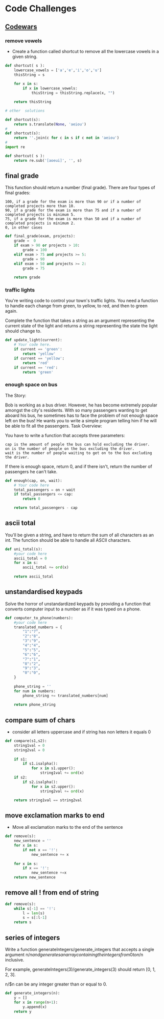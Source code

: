 # Code Challenges





## [Codewars](https://www.codewars.com)

### remove vowels

- Create a function called shortcut to remove all the lowercase vowels in a given string.

```python
def shortcut( s ):
    lowercase_vowels = ['a','e','i','o','u']
    thisString = s
    
    for x in s:
        if x in lowercase_vowels:
            thisString = thisString.replace(x, "")

    return thisString

# other  solutions

def shortcut(s):
    return s.translate(None, 'aeiou')
#
def shortcut(s):
    return ''.join(c for c in s if c not in 'aeiou')
#
import re

def shortcut( s ):
    return re.sub('[aoeui]', '', s)
```

## final grade 
This function should return a number (final grade). There are four types of final grades:

    100, if a grade for the exam is more than 90 or if a number of completed projects more than 10.
    90, if a grade for the exam is more than 75 and if a number of completed projects is minimum 5.
    75, if a grade for the exam is more than 50 and if a number of completed projects is minimum 2.
    0, in other cases

```python
def final_grade(exam, projects):
    grade =  0
    if exam > 90 or projects > 10:
        grade = 100
    elif exam > 75 and projects >= 5:
        grade = 90
    elif exam > 50 and projects >= 2:
        grade = 75
    
    return grade
```

### traffic lights

You're writing code to control your town's traffic lights. You need a function to handle each change from green, to yellow, to red, and then to green again.

Complete the function that takes a string as an argument representing the current state of the light and returns a string representing the state the light should change to.
```python
def update_light(current):
    # Your code here.
    if current == 'green':
        return 'yellow'
    if current == 'yellow':
        return 'red'
    if current == 'red':
        return 'green'
```

### enough space on bus

The Story:

Bob is working as a bus driver. However, he has become extremely popular amongst the city's residents. With so many passengers wanting to get aboard his bus, he sometimes has to face the problem of not enough space left on the bus! He wants you to write a simple program telling him if he will be able to fit all the passengers.
Task Overview:

You have to write a function that accepts three parameters:

    cap is the amount of people the bus can hold excluding the driver.
    on is the number of people on the bus excluding the driver.
    wait is the number of people waiting to get on to the bus excluding the driver.

If there is enough space, return 0, and if there isn't, return the number of passengers he can't take.

```python 
def enough(cap, on, wait):
    # Your code here
    total_passengers = on + wait
    if total_passengers <= cap:
        return 0

    return total_passengers - cap
```

## ascii total 
You'll be given a string, and have to return the sum of all characters as an int. The function should be able to handle all ASCII characters.
```python
def uni_total(s):
    #your code here
    ascii_total = 0
    for x in s:
        ascii_total += ord(x)
        
    return ascii_total
```

## unstandardised keypads

Solve the horror of unstandardized keypads by providing a function that converts computer input to a number as if it was typed on a phone.

```python 
def computer_to_phone(numbers):
    #your code here
    translated_numbers = {
        "1":"7",
        "2":"8",
        "3":"9",
        "4":"4",
        "5":"5",
        "6":"6",
        "7":"1",
        "8":"2",
        "9":"3",
        "0":"0",
    }
    
    phone_string = ''
    for num in numbers:
        phone_string += translated_numbers[num]
        
    return phone_string
```
 
## compare sum of chars 
- consider all letters uppercase and if string has non letters it equals 0
```python 
def compare(s1,s2):
    string1val = 0
    string2val = 0
    
    if s1:
        if s1.isalpha():
            for x in s1.upper():
                string1val += ord(x)
    if s2:
        if s2.isalpha():
            for x in s2.upper():
                string2val += ord(x)

    return string1val == string2val
```

## move exclamation marks to end

-  Move all exclamation marks to the end of the sentence 

```python 
def remove(s):
    new_sentence = ''
    for x in s:
        if not x == '!':
            new_sentence += x
            
    for x in s:  
        if x == '!':
            new_sentence +=x
    return new_sentence                
```

## remove all ! from end of string

```python 
def remove(s):
    while s[-1] == '!':
        l = len(s)
        s = s[:l-1]
    return s
```

## series of integers

Write a function generateIntegers/generate_integers that accepts a single argument n/$n and generates an array containing the integers from 0 to n/$n inclusive.

For example, generateIntegers(3)/generate_integers(3) should return [0, 1, 2, 3].

n/$n can be any integer greater than or equal to 0.

```python 
def generate_integers(n):
    y = []
    for x in range(n+1):
        y.append(x)
    return y
```
